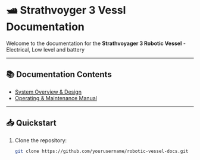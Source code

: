 # 🛥️ Strathvoyger 3 Vessl Documentation

Welcome to the documentation for the **Strathvoyager 3 Robotic Vessel** - Electrical, Low level and battery

---

## 📚 Documentation Contents

- [System Overview & Design](docs/system.md)
- [Operating & Maintenance Manual](docs/operation.md)

---

## 📥 Quickstart

1. Clone the repository:
   ```bash
   git clone https://github.com/yourusername/robotic-vessel-docs.git
